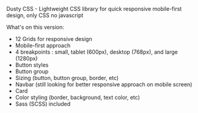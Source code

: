 Dusty CSS - Lightweight CSS library for quick responsive mobile-first design, only CSS no javascript

What's on this version:
- 12 Grids for responsive design
- Mobile-first approach
- 4 breakpoints : small, tablet (600px), desktop (768px), and large (1280px)
- Button styles
- Button group
- Sizing (button, button group, border, etc)
- Navbar (still looking for better responsive approach on mobile screen)
- Card
- Color styling (border, background, text color, etc)
- Sass (SCSS) included